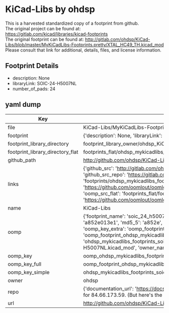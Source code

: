 # KiCad-Libs by ohdsp  
This is a harvested standardized copy of a footprint from github.  
The original project can be found at:  
https://gitlab.com/kicad/libraries/kicad-footprints  
The original footprint can be found at:
http://gitlab.com/ohdsp/KiCad-Libs/blob/master/MyKiCadLibs-Footprints.pretty/XTAL_HC49_TH.kicad_mod
Please consult that link for additional, details, files, and license information.  
## Footprint Details
* description: None  
* libraryLink: SOIC-24-H5007NL  
* number_of_pads: 24  
## yaml dump  
| Key | Value |  
| --- | --- |  
| file | KiCad-Libs/MyKiCadLibs-Footprints.pretty/SOIC-24-H5007NL.kicad_mod |  
| footprint | {'description': None, 'libraryLink': 'SOIC-24-H5007NL', 'number_of_pads': 24} |  
| footprint_library_directory | footprint_library_owner/ohdsp_KiCad-Libs |  
| footprint_library_directory_flat | footprints_flat/ohdsp_mykicadlibs_footprints_soic_24_h5007nl/working |  
| github_path | http://github.com/ohdsp/KiCad-Libs/blob/master/MyKiCadLibs-Footprints.pretty/SOIC-24-H5007NL.kicad_mod |  
| links | {'github_src': 'http://gitlab.com/ohdsp/KiCad-Libs/blob/master/MyKiCadLibs-Footprints.pretty/XTAL_HC49_TH.kicad_mod', 'github_src_repo': 'https://gitlab.com/kicad/libraries/kicad-footprints', 'oomp_bot': 'footprints/ohdsp_mykicadlibs_footprints_soic_24_h5007nl/working', 'oomp_bot_github': 'https://github.com/oomlout/oomlout_oomp_footprint_bot/tree/main/footprints/ohdsp_mykicadlibs_footprints_soic_24_h5007nl/working', 'oomp_src_flat': 'footprints_flat/footprints_flat/ohdsp_mykicadlibs_footprints_soic_24_h5007nl/working', 'oomp_src_flat_github': 'https://github.com/oomlout/oomlout_oomp_footprint_src/tree/main/footprints_flat/ohdsp_mykicadlibs_footprints_soic_24_h5007nl/working'} |  
| name | KiCad-Libs |  
| oomp | {'footprint_name': 'soic_24_h5007nl', 'library_name': 'mykicadlibs_footprints', 'md5': 'a852e013e10fea05f1bf239d586bc4c4', 'md5_10': 'a852e013e1', 'md5_5': 'a852e', 'md5_6': 'a852e0', 'oomp_key': 'oomp_ohdsp_mykicadlibs_footprints_soic_24_h5007nl', 'oomp_key_extra': 'oomp_footprint_ohdsp_mykicadlibs_footprints_soic_24_h5007nl', 'oomp_key_full': 'oomp_footprint_ohdsp_mykicadlibs_footprints_soic_24_h5007nl_a852e0', 'oomp_key_simple': 'ohdsp_mykicadlibs_footprints_soic_24_h5007nl', 'original_filename': 'KiCad-Libs/MyKiCadLibs-Footprints.pretty/SOIC-24-H5007NL.kicad_mod', 'owner_name': 'ohdsp'} |  
| oomp_key | oomp_ohdsp_mykicadlibs_footprints_soic_24_h5007nl |  
| oomp_key_full | oomp_footprint_ohdsp_mykicadlibs_footprints_soic_24_h5007nl |  
| oomp_key_simple | ohdsp_mykicadlibs_footprints_soic_24_h5007nl |  
| owner | ohdsp |  
| repo | {'documentation_url': 'https://docs.github.com/rest/overview/resources-in-the-rest-api#rate-limiting', 'message': "API rate limit exceeded for 84.66.173.59. (But here's the good news: Authenticated requests get a higher rate limit. Check out the documentation for more details.)"} |  
| url | http://github.com/ohdsp/KiCad-Libs |  

